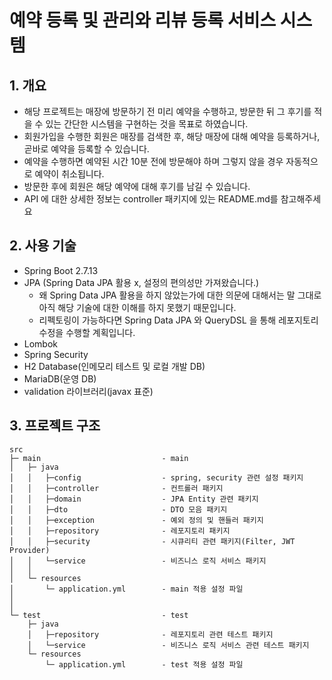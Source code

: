 # 예약 등록 및 관리와 리뷰 등록 서비스 시스템

## 1. 개요
- 해당 프로젝트는 매장에 방문하기 전 미리 예약을 수행하고, 방문한 뒤 그 후기를 적을 수 있는 간단한 시스템을 구현하는 것을 목표로 하였습니다.
- 회원가입을 수행한 회원은 매장를 검색한 후, 해당 매장에 대해 예약을 등록하거나, 곧바로 예약을 등록할 수 있습니다.
- 예약을 수행하면 예약된 시간 10분 전에 방문해야 하며 그렇지 않을 경우 자동적으로 예약이 취소됩니다.
- 방문한 후에 회원은 해당 예약에 대해 후기를 남길 수 있습니다.
- API 에 대한 상세한 정보는 controller 패키지에 있는 README.md를 참고해주세요


## 2. 사용 기술
- Spring Boot 2.7.13
- JPA (Spring Data JPA 활용 x, 설정의 편의성만 가져왔습니다.)
  - 왜 Spring Data JPA 활용을 하지 않았는가에 대한 의문에 대해서는 말 그대로 아직 해당 기술에 대한 이해를 하지 못했기 때문입니다.
  - 리펙토링이 가능하다면 Spring Data JPA 와 QueryDSL 을 통해 레포지토리 수정을 수행할 계획입니다.
- Lombok
- Spring Security
- H2 Database(인메모리 테스트 및 로컬 개발 DB)
- MariaDB(운영 DB)
- validation 라이브러리(javax 표준)


## 3. 프로젝트 구조
```buildoutcfg
src
├─ main                           - main
│   ├─ java
│   │   ├─config                  - spring, security 관련 설정 패키지
│   │   ├─controller              - 컨트롤러 패키지
│   │   ├─domain                  - JPA Entity 관련 패키지
│   │   ├─dto                     - DTO 모음 패키지
│   │   ├─exception               - 예외 정의 및 핸들러 패키지
│   │   ├─repository              - 레포지토리 패키지
│   │   ├─security                - 시큐리티 관련 패키지(Filter, JWT Provider)
│   │   └─service                 - 비즈니스 로직 서비스 패키지
│   │
│   └─ resources
│       └─ application.yml        - main 적용 설정 파일
│
│
└─ test                           - test
    ├─ java
    │   ├─repository              - 레포지토리 관련 테스트 패키지
    │   └─service                 - 비즈니스 로직 서비스 관련 테스트 패키지
    └─ resources
        └─ application.yml        - test 적용 설정 파일
```